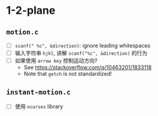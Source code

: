 # 1-2-plane

## `motion.c`
- [ ] `scanf(" %c", &direction)`: ignore leading whitespaces
- [ ] 输入字符串 `hjkl`, 讲解 `scanf("%c", &direction)` 的行为
- [ ] 如果使用 `arrow key` 控制运动方向?
  - See https://stackoverflow.com/q/10463201/1833118
  - Note that `getch` is not standardized!

## `instant-motion.c`
- [ ] 使用 `ncurses` library
